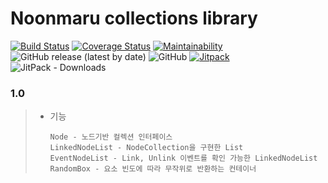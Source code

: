 # Noonmaru collections library
[![Build Status](https://travis-ci.org/noonmaru/collections.svg?branch=master)](https://travis-ci.org/noonmaru/collections)
[![Coverage Status](https://coveralls.io/repos/github/noonmaru/collections/badge.svg?branch=master)](https://coveralls.io/github/noonmaru/collections?branch=master)
[![Maintainability](https://api.codeclimate.com/v1/badges/62488473d09f07d0935a/maintainability)](https://codeclimate.com/github/noonmaru/collections/maintainability)
![GitHub release (latest by date)](https://img.shields.io/github/v/release/noonmaru/collections)
![GitHub](https://img.shields.io/github/license/noonmaru/collections)
[![Jitpack](https://jitpack.io/v/noonmaru/collections.svg)](https://jitpack.io/#noonmaru/collections)
![JitPack - Downloads](https://img.shields.io/jitpack/dm/github/noonmaru/collections)

### 1.0
> * 기능
> 	```
>   Node - 노드기반 컬렉션 인터페이스
>   LinkedNodeList - NodeCollection을 구현한 List
>   EventNodeList - Link, Unlink 이벤트를 확인 가능한 LinkedNodeList
>   RandomBox - 요소 빈도에 따라 무작위로 반환하는 컨테이너
>   ```